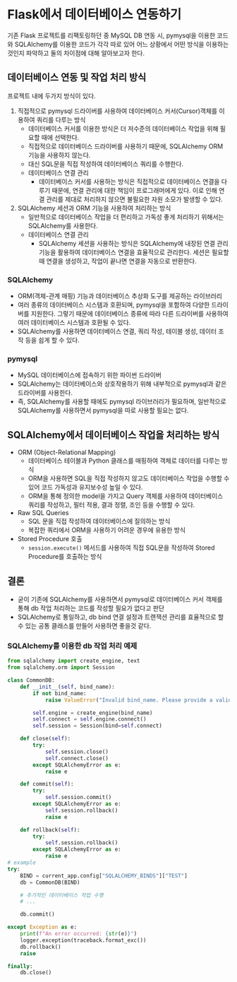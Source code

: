 # Flask에서 데이터베이스 연동하기

기존 Flask 프로젝트를 리팩토링하던 중 MySQL DB 연동 시, pymysql을 이용한 코드와 SQLAlchemy를 이용한 코드가 각각 따로 있어 어느 상황에서 어떤 방식을 이용하는 것인지 파악하고 둘의 차이점에 대해 알아보고자 한다.

## 데이터베이스 연동 및 작업 처리 방식

프로젝트 내에 두가지 방식이 있다.

1. 직접적으로 pymysql 드라이버를 사용하여 데이터베이스 커서(Cursor)객체를 이용하여 쿼리를 다루는 방식
   - 데이터베이스 커서를 이용한 방식은 더 저수준의 데이터베이스 작업을 위해 필요할 때에 선택한다.
   - 직접적으로 데이터베이스 드라이버를 사용하기 때문에, SQLAlchemy ORM 기능을 사용하지 않는다.
   - 대신 SQL문을 직접 작성하여 데이터베이스 쿼리를 수행한다.
   - 데이터베이스 연결 관리
     - 데이터베이스 커서를 사용하는 방식은 직접적으로 데이터베이스 연결을 다루기 때문에, 연결 관리에 대한 책임이 프로그래머에게 있다. 이로 인해 연결 관리를 제대로 처리하지 않으면 불필요한 자원 소모가 발생할 수 있다.
2. SQLAlchemy 세션과 ORM 기능을 사용하여 처리하는 방식
   - 일반적으로 데이터베이스 작업을 더 편리하고 가독성 좋게 처리하기 위해서는 SQLAlchemy를 사용한다.
   - 데이터베이스 연결 관리
     - SQLAlchemy 세션을 사용하는 방식은 SQLAlchemy에 내장된 연결 관리 기능을 활용하여 데이터베이스 연결을 효율적으로 관리한다. 세션은 필요할 때 연결을 생성하고, 작업이 끝나면 연결을 자동으로 반환한다.

### SQLAlchemy

- ORM(객체-관계 매핑) 기능과 데이터베이스 추상화 도구를 제공하는 라이브러리
- 여러 종류의 데이터베이스 시스템과 호환되며, pymysql을 포함하여 다양한 드라이버를 지원한다. 그렇기 때문에 데이터베이스 종류에 따라 다른 드라이버를 사용하여 여러 데이터베이스 시스템과 호환될 수 있다.
- SQLAlchemy를 사용하면 데이터베이스 연결, 쿼리 작성, 테이블 생성, 데이터 조작 등을 쉽게 할 수 있다.

### pymysql

- MySQL 데이터베이스에 접속하기 위한 파이썬 드라이버
- SQLAlchemy는 데이터베이스와 상호작용하기 위해 내부적으로 pymysql과 같은 드라이버를 사용한다.
- 즉, SQLAlchemy를 사용할 때에도 pymysql 라이브러리가 필요하며, 일반적으로 SQLAlchemy를 사용하면서 pymysql을 따로 사용할 필요는 없다.

## SQLAlchemy에서 데이터베이스 작업을 처리하는 방식

- ORM (Object-Relational Mapping)
  - 데이터베이스 테이블과 Python 클래스를 매핑하여 객체로 데이터를 다루는 방식
  - ORM을 사용하면 SQL을 직접 작성하지 않고도 데이터베이스 작업을 수행할 수 있어 코드 가독성과 유지보수성 높일 수 있다.
  - ORM을 통해 정의한 model을 가지고 Query 객체를 사용하여 데이터베이스 쿼리를 작성하고, 필터 적용, 결과 정렬, 조인 등을 수행할 수 있다.
- Raw SQL Queries
  - SQL 문을 직접 작성하여 데이터베이스에 질의하는 방식
  - 복잡한 쿼리에서 ORM을 사용하기 어려운 경우에 유용한 방식
- Stored Procedure 호출
  - `session.execute()` 메서드를 사용하여 직접 SQL문을 작성하여 Stored Procedure를 호출하는 방식

## 결론

- 굳이 기존에 SQLAlchemy를 사용하면서 pymysql로 데이터베이스 커서 객체를 통해 db 작업 처리하는 코드를 작성할 필요가 없다고 판단
- SQLAlchemy로 통일하고, db bind 연결 설정과 트랜잭션 관리를 효율적으로 할 수 있는 공통 클래스를 만들어 사용하면 좋을것 같다.

### SQLAlchemy를 이용한 db 작업 처리 예제

```python
from sqlalchemy import create_engine, text
from sqlalchemy.orm import Session

class CommonDB:
    def __init__(self, bind_name):
        if not bind_name:
            raise ValueError("Invalid bind_name. Please provide a valid database connection string.")

        self.engine = create_engine(bind_name)
        self.connect = self.engine.connect()
        self.session = Session(bind=self.connect)

    def close(self):
        try:
            self.session.close()
            self.connect.close()
        except SQLAlchemyError as e:
            raise e

    def commit(self):
        try:
            self.session.commit()
        except SQLAlchemyError as e:
            self.session.rollback()
            raise e

    def rollback(self):
        try:
            self.session.rollback()
        except SQLAlchemyError as e:
            raise e
# example
try:
    BIND = current_app.config["SQLALCHEMY_BINDS"]["TEST"]
    db = CommonDB(BIND)

    # 추가적인 데이터베이스 작업 수행
    # ...

    db.commit()

except Exception as e:
    print(f"An error occurred: {str(e)}")
    logger.exception(traceback.format_exc())
    db.rollback()
    raise

finally:
    db.close()

```
